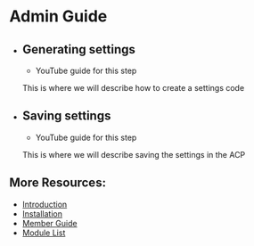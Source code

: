 # Admin Guide

- ## Generating settings

  - YouTube guide for this step

  This is where we will describe how to create a settings code

- ## Saving settings

  - YouTube guide for this step

  This is where we will describe saving the settings in the ACP

## More Resources:

- [Introduction](./index.md)
- [Installation](./installing.md)
- [Member Guide](./memberguide.md)
- [Module List](./moduleList.md)
